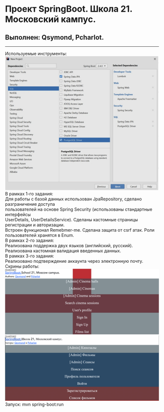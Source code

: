 Проект SpringBoot. Школа 21. Московский кампус.
========================
Выполнен: Qsymond, Pcharlot.
-------------------------
---
Используемые инструменты:
![alt text](screenshots/screen1.png)
В рамках 1-го задания: </br>
Для работы с базой данных использован JpaRepository, сделано разграничение доступа </br>
пользователей на основе Spring Security (использованы стандартные интерфейсы </br>
UserDetails, UserDetailsService). Сделаны кастомные страницы регистрации и авторизации.</br>
Встроен функционал Remebmer-me. Сделана защита от csrf атак. Роли пользователей хранятся в Enum.</br>
В рамках 2-го задания: </br>
Реализована поддержка двух языков (английский, русский). </br>
Реализована кастомная валидация введенных данных. </br>
В рамках 3-го задания: </br>
Реализовано подтверждение аккаунта через электронную почту.</br>
Скрины работы:
![alt text](screenshots/screen2.png)</br>
![alt text](screenshots/screen3.png)</br>
Запуск: mvn spring-boot:run
